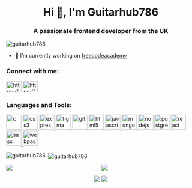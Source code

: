 <h1 align="center">Hi 👋, I'm Guitarhub786</h1>
<h3 align="center">A passionate frontend developer from the UK</h3>

<p align="left"> <img src="https://komarev.com/ghpvc/?username=guitarhub786" alt="guitarhub786" /> </p>

- 🔭 I’m currently working on [freecodeacademy](https://guitarhub786.github.io/freecodeacademy/)

<p align="left">
<h3 align="left">Connect with me:</h3>
<a href="https://codepen.io/https://codepen.io/guitarhub786" target="blank"><img align="center" src="https://cdn.jsdelivr.net/npm/simple-icons@3.0.1/icons/codepen.svg" alt="https://codepen.io/guitarhub786" height="30" width="40" /></a>
<a href="https://codesandbox.com/https://codesandbox.io/u/guitarhub786" target="blank"><img align="center" src="https://cdn.jsdelivr.net/npm/simple-icons@3.0.1/icons/codesandbox.svg" alt="https://codesandbox.io/u/guitarhub786" height="30" width="40" /></a>
</p>

<h3 align="left">Languages and Tools:</h3>
<p align="left"> <a href="https://www.cprogramming.com/" target="_blank"> <img src="https://devicons.github.io/devicon/devicon.git/icons/c/c-original.svg" alt="c" width="40" height="40"/> </a> <a href="https://www.w3schools.com/css/" target="_blank"> <img src="https://devicons.github.io/devicon/devicon.git/icons/css3/css3-original-wordmark.svg" alt="css3" width="40" height="40"/> </a> <a href="https://expressjs.com" target="_blank"> <img src="https://devicons.github.io/devicon/devicon.git/icons/express/express-original-wordmark.svg" alt="express" width="40" height="40"/> </a> <a href="https://www.figma.com/" target="_blank"> <img src="https://www.vectorlogo.zone/logos/figma/figma-icon.svg" alt="figma" width="40" height="40"/> </a> <a href="https://git-scm.com/" target="_blank"> <img src="https://www.vectorlogo.zone/logos/git-scm/git-scm-icon.svg" alt="git" width="40" height="40"/> </a> <a href="https://www.w3.org/html/" target="_blank"> <img src="https://devicons.github.io/devicon/devicon.git/icons/html5/html5-original-wordmark.svg" alt="html5" width="40" height="40"/> </a> <a href="https://developer.mozilla.org/en-US/docs/Web/JavaScript" target="_blank"> <img src="https://devicons.github.io/devicon/devicon.git/icons/javascript/javascript-original.svg" alt="javascript" width="40" height="40"/> </a> <a href="https://www.mongodb.com/" target="_blank"> <img src="https://devicons.github.io/devicon/devicon.git/icons/mongodb/mongodb-original-wordmark.svg" alt="mongodb" width="40" height="40"/> </a> <a href="https://nodejs.org" target="_blank"> <img src="https://devicons.github.io/devicon/devicon.git/icons/nodejs/nodejs-original-wordmark.svg" alt="nodejs" width="40" height="40"/> </a> <a href="https://www.postgresql.org" target="_blank"> <img src="https://devicons.github.io/devicon/devicon.git/icons/postgresql/postgresql-original-wordmark.svg" alt="postgresql" width="40" height="40"/> </a> <a href="https://reactjs.org/" target="_blank"> <img src="https://devicons.github.io/devicon/devicon.git/icons/react/react-original-wordmark.svg" alt="react" width="40" height="40"/> </a> <a href="https://sass-lang.com" target="_blank"> <img src="https://devicons.github.io/devicon/devicon.git/icons/sass/sass-original.svg" alt="sass" width="40" height="40"/> </a> <a href="https://webpack.js.org" target="_blank"> <img src="https://devicons.github.io/devicon/devicon.git/icons/webpack/webpack-original.svg" alt="webpack" width="40" height="40"/> </a> </p>

<p><img align="left" src="https://github-readme-stats.vercel.app/api/top-langs/?username=guitarhub786&layout=compact" alt="guitarhub786" /></p>
<p>&nbsp;<img align="center" src="https://github-readme-stats.vercel.app/api?username=guitarhub786&show_icons=true" alt="guitarhub786" /></p>

<p align = "center">
  <img align="left" src="https://github-readme-stats.vercel.app/api?username=guitarhub786&theme=tokyonight&show_icons=true" />
  <img  float="right" src="https://github-readme-stats.vercel.app/api/top-langs/?username=guitarhub786&theme=tokyonight&show_icons=true" />
</p>

<p align = "center">
  <img src = "https://github-readme-stats.vercel.app/api?username=Guitarhub786&count_private=true&show_icons=true&theme=merko">
  <img src = "https://github-readme-stats.vercel.app/api/top-langs/?username=Guitarhub786&layout=compact&show_icons=true&theme=merko">
</p>
